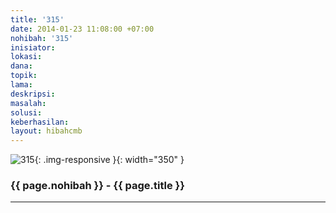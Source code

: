 ```yaml
---
title: '315'
date: 2014-01-23 11:08:00 +07:00
nohibah: '315'
inisiator:
lokasi:
dana:
topik:
lama:
deskripsi:
masalah:
solusi:
keberhasilan:
layout: hibahcmb
---
```


![315](/static/img/hibahcmb/315.png){: .img-responsive }{: width="350" }

### {{ page.nohibah }} - {{ page.title }}

---
